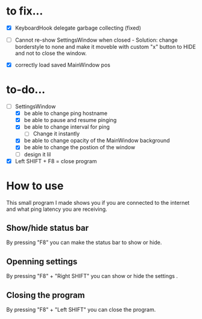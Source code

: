 # to fix...
- [x] KeyboardHook delegate garbage collecting (fixed)
- [ ] Cannot re-show SettingsWindow when closed
      - Solution: change borderstyle to none and make it moveble with custom "x" button to HIDE
      and not to close the window.
- [x] correctly load saved MainWindow pos


# to-do...
- [ ] SettingsWindow
  - [x] be able to change ping hostname
  - [x] be able to pause and resume pinging
  - [x] be able to change interval for ping
      - [ ] Change it instantly
  - [x] be able to change opacity of the MainWindow background
  - [x] be able to change the postion of the window
  - [ ] design it lil
- [x] Left SHIFT + F8 = close program

# How to use
This small program I made shows you if you are connected to the internet and what
ping latency you are receiving.
## Show/hide status bar
By pressing "F8" you can make the status bar to show or hide.
## Openning settings
By pressing "F8" + "Right SHIFT" you can show or hide the settings .
## Closing the program
By pressing "F8" + "Left SHIFT" you can close the program.
